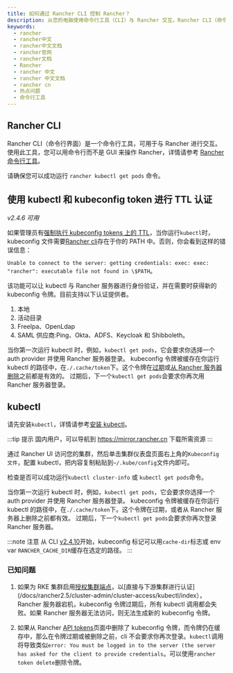 ```yaml
---
title: 如何通过 Rancher CLI 控制 Rancher？
description: 从您的电脑使用命令行工具（CLI）与 Rancher 交互。Rancher CLI（命令行界面）是一个命令行工具，可用于与 Rancher 进行交互。使用此工具，您可以用命令行而不是 GUI 来操作 Rancher，详情请参考Rancher 命令行工具。
keywords:
  - rancher
  - rancher中文
  - rancher中文文档
  - rancher官网
  - rancher文档
  - Rancher
  - rancher 中文
  - rancher 中文文档
  - rancher cn
  - 热点问题
  - 命令行工具
---
```


## Rancher CLI

Rancher CLI（命令行界面）是一个命令行工具，可用于与 Rancher 进行交互。使用此工具，您可以用命令行而不是 GUI 来操作 Rancher，详情请参考 [Rancher 命令行工具](/docs/rancher2.5/cli/_index)。

请确保您可以成功运行 `rancher kubectl get pods` 命令。

## 使用 kubectl 和 kubeconfig token 进行 TTL 认证

_v2.4.6 可用_

如果管理员有[强制执行 kubeconfig tokens 上的 TTL](/docs/rancher2.5/api/api-tokens/_index)，当你运行`kubectl`时，kubeconfig 文件需要[Rancher cli](/docs/rancher2.5/cli/_index)存在于你的 PATH 中。否则，你会看到这样的错误信息：

`Unable to connect to the server: getting credentials: exec: exec: "rancher": executable file not found in \$PATH`。

该功能可以让 kubectl 与 Rancher 服务器进行身份验证，并在需要时获得新的 kubeconfig 令牌。目前支持以下认证提供者。

1. 本地
2. 活动目录
3. FreeIpa、OpenLdap
4. SAML 供应商:Ping、Okta、ADFS、Keycloak 和 Shibboleth。

当你第一次运行 kubectl 时，例如，`kubectl get pods`，它会要求你选择一个 auth provider 并使用 Rancher 服务器登录。
kubeconfig 令牌被缓存在你运行 kubectl 的路径中，在`./.cache/token`下。这个令牌在[过期](/docs/rancher2.5/api/api-tokens/_index)或[从 Rancher 服务器删除](/docs/rancher2.5/api/api-tokens/_index)之前都是有效的。
过期后，下一个`kubectl get pods`会要求你再次用 Rancher 服务器登录。

## kubectl

请先安装`kubectl`，详情请参考[安装 kubectl](https://kubernetes.io/docs/tasks/tools/install-kubectl)。

:::tip 提示
国内用户，可以导航到 https://mirror.rancher.cn 下载所需资源
:::

通过 Rancher UI 访问您的集群，然后单击集群仪表盘页面右上角的`Kubeconfig 文件`，配置 kubectl，把内容复制粘贴到`~/.kube/config`文件内即可。

检查是否可以成功运行`kubectl cluster-info` 或 `kubectl get pods`命令。

当你第一次运行 kubectl 时，例如，`kubectl get pods`，它会要求你选择一个 auth provider 并使用 Rancher 服务器登录。
kubeconfig 令牌被缓存在你运行 kubectl 的路径中，在`./.cache/token`下。这个令牌在过期，或者从 Rancher 服务器上删除之前都有效。
过期后，下一个`kubectl get pods`会要求你再次登录 Rancher 服务器。

:::note 注意
从 CLI [v2.4.10](https://github.com/rancher/cli/releases/tag/v2.4.10)开始，kubeconfig 标记可以用`cache-dir`标志或 env var `RANCHER_CACHE_DIR`缓存在选定的路径。
:::

### 已知问题

1. 如果为 RKE 集群启用[授权集群端点](/docs/rancher2.5/overview/architecture/_index)，以[直接与下游集群进行认证](/docs/rancher2.5/cluster-admin/cluster-access/kubectl/index），Rancher 服务器宕机，kubeconfig 令牌过期后，所有 kubectl 调用都会失败。如果 Rancher 服务器无法访问，则无法生成新的 kubeconfig 令牌。

2. 如果从 Rancher [API tokens](/docs/rancher2.5/api/api-tokens/_index)页面中删除了 kubeconfig 令牌，而令牌仍在缓存中，那么在令牌过期或被删除之前，cli 不会要求你再次登录。`kubectl`调用将导致类似`error: You must be logged in to the server (the server has asked for the client to provide credentials`。可以使用`rancher token delete`删除令牌。
